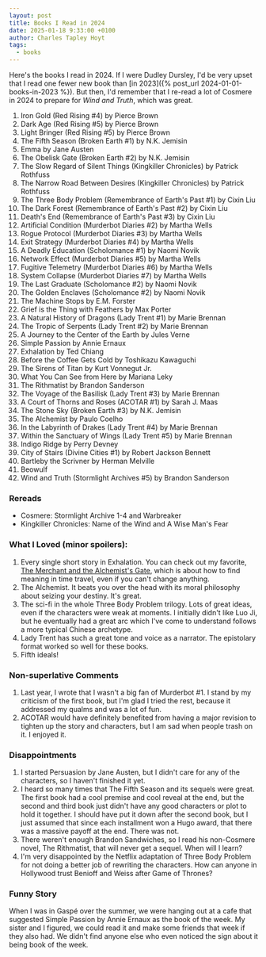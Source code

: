 ```yaml
---
layout: post
title: Books I Read in 2024
date: 2025-01-18 9:33:00 +0100
author: Charles Tapley Hoyt
tags:
  - books
---
```


Here's the books I read in 2024. If I were Dudley Dursley, I'd be very upset
that I read one fewer new book than [in
2023]({% post_url 2024-01-01-books-in-2023 %}). But then, I'd remember that I
re-read a lot of Cosmere in 2024 to prepare for *Wind and Truth*, which was
great.

1. Iron Gold (Red Rising #4) by Pierce Brown
2. Dark Age (Red Rising #5) by Pierce Brown
3. Light Bringer (Red Rising #5) by Pierce Brown
4. The Fifth Season (Broken Earth #1) by N.K. Jemisin
5. Emma by Jane Austen
6. The Obelisk Gate (Broken Earth #2) by N.K. Jemisin
7. The Slow Regard of Silent Things (Kingkiller Chronicles) by Patrick Rothfuss
8. The Narrow Road Between Desires (Kingkiller Chronicles) by Patrick Rothfuss
9. The Three Body Problem (Remembrance of Earth's Past #1) by Cixin Liu
10. The Dark Forest (Remembrance of Earth's Past #2) by Cixin Liu
11. Death's End (Remembrance of Earth's Past #3) by Cixin Liu
12. Artificial Condition (Murderbot Diaries #2) by Martha Wells
13. Rogue Protocol (Murderbot Diaries #3) by Martha Wells
14. Exit Strategy (Murderbot Diaries #4) by Martha Wells
15. A Deadly Education (Scholomance #1) by Naomi Novik
16. Network Effect (Murderbot Diaries #5) by Martha Wells
17. Fugitive Telemetry (Murderbot Diaries #6) by Martha Wells
18. System Collapse (Murderbot Diaries #7) by Martha Wells
19. The Last Graduate (Scholomance #2) by Naomi Novik
20. The Golden Enclaves (Scholomance #2) by Naomi Novik
21. The Machine Stops by E.M. Forster
22. Grief is the Thing with Feathers by Max Porter
23. A Natural History of Dragons (Lady Trent #1) by Marie Brennan
24. The Tropic of Serpents (Lady Trent #2) by Marie Brennan
25. A Journey to the Center of the Earth by Jules Verne
26. Simple Passion by Annie Ernaux
27. Exhalation by Ted Chiang
28. Before the Coffee Gets Cold by Toshikazu Kawaguchi
29. The Sirens of Titan by Kurt Vonnegut Jr.
30. What You Can See from Here by Mariana Leky
31. The Rithmatist by Brandon Sanderson
32. The Voyage of the Basilisk (Lady Trent #3) by Marie Brennan
33. A Court of Thorns and Roses (ACOTAR #1) by Sarah J. Maas
34. The Stone Sky (Broken Earth #3) by N.K. Jemisin
35. The Alchemist by Paulo Coelho
36. In the Labyrinth of Drakes (Lady Trent #4) by Marie Brennan
37. Within the Sanctuary of Wings (Lady Trent #5) by Marie Brennan
38. Indigo Ridge by Perry Devney
39. City of Stairs (Divine Cities #1) by Robert Jackson Bennett
40. Bartleby the Scrivner by Herman Melville
41. Beowulf
42. Wind and Truth (Stormlight Archives #5) by Brandon Sanderson

### Rereads

- Cosmere: Stormlight Archive 1-4 and Warbreaker
- Kingkiller Chronicles: Name of the Wind and A Wise Man's Fear

### What I Loved (minor spoilers):

1. Every single short story in Exhalation. You can check out my favorite,
   [The Merchant and the Alchemist's Gate](https://images.shulcloud.com/1202/uploads/Documents/TheMerchantandtheAlchemistsGate.pdf),
   which is about how to find meaning in time travel, even if you can't change
   anything.
2. The Alchemist. It beats you over the head with its moral philosophy about
   seizing your destiny. It's great.
3. The sci-fi in the whole Three Body Problem trilogy. Lots of great ideas, even
   if the characters were weak at moments. I initially didn't like Luo Ji, but
   he eventually had a great arc which I've come to understand follows a more
   typical Chinese archetype.
4. Lady Trent has such a great tone and voice as a narrator. The epistolary
   format worked so well for these books.
5. Fifth ideals!

### Non-superlative Comments

1. Last year, I wrote that I wasn't a big fan of Murderbot #1. I stand by my
   criticism of the first book, but I'm glad I tried the rest, because it
   addressed my qualms and was a lot of fun.
2. ACOTAR would have definitely benefited from having a major revision to
   tighten up the story and characters, but I am sad when people trash on it. I
   enjoyed it.

### Disappointments

1. I started Persuasion by Jane Austen, but I didn't care for any of the
   characters, so I haven't finished it yet.
2. I heard so many times that The Fifth Season and its sequels were great. The
   first book had a cool premise and cool reveal at the end, but the second and
   third book just didn't have any good characters or plot to hold it together.
   I should have put it down after the second book, but I just assumed that
   since each installment won a Hugo award, that there was a massive payoff at
   the end. There was not.
3. There weren't enough Brandon Sandwiches, so I read his non-Cosmere novel, The
   Rithmatist, that will never get a sequel. When will I learn?
4. I'm very disappointed by the Netflix adaptation of Three Body Problem for not
   doing a better job of rewriting the characters. How can anyone in Hollywood
   trust Benioff and Weiss after Game of Thrones?

### Funny Story

When I was in Gaspé over the summer, we were hanging out at a cafe that
suggested Simple Passion by Annie Ernaux as the book of the week. My sister and
I figured, we could read it and make some friends that week if they also had. We
didn't find anyone else who even noticed the sign about it being book of the
week.
